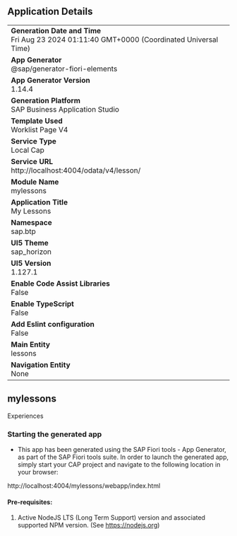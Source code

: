 ## Application Details
|               |
| ------------- |
|**Generation Date and Time**<br>Fri Aug 23 2024 01:11:40 GMT+0000 (Coordinated Universal Time)|
|**App Generator**<br>@sap/generator-fiori-elements|
|**App Generator Version**<br>1.14.4|
|**Generation Platform**<br>SAP Business Application Studio|
|**Template Used**<br>Worklist Page V4|
|**Service Type**<br>Local Cap|
|**Service URL**<br>http://localhost:4004/odata/v4/lesson/|
|**Module Name**<br>mylessons|
|**Application Title**<br>My Lessons|
|**Namespace**<br>sap.btp|
|**UI5 Theme**<br>sap_horizon|
|**UI5 Version**<br>1.127.1|
|**Enable Code Assist Libraries**<br>False|
|**Enable TypeScript**<br>False|
|**Add Eslint configuration**<br>False|
|**Main Entity**<br>lessons|
|**Navigation Entity**<br>None|

## mylessons

Experiences

### Starting the generated app

-   This app has been generated using the SAP Fiori tools - App Generator, as part of the SAP Fiori tools suite.  In order to launch the generated app, simply start your CAP project and navigate to the following location in your browser:

http://localhost:4004/mylessons/webapp/index.html

#### Pre-requisites:

1. Active NodeJS LTS (Long Term Support) version and associated supported NPM version.  (See https://nodejs.org)


